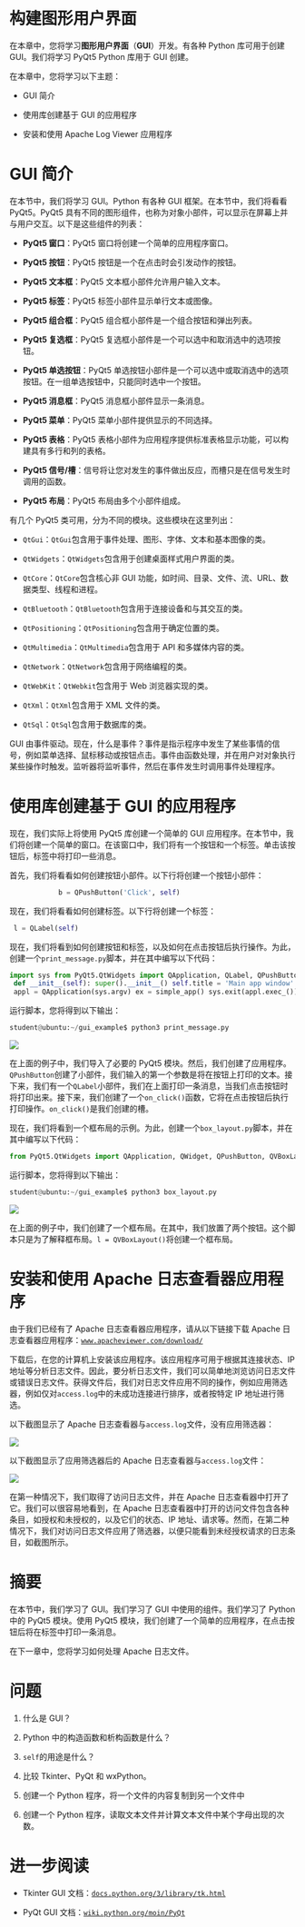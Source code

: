 # 构建图形用户界面

在本章中，您将学习**图形用户界面**（**GUI**）开发。有各种 Python 库可用于创建 GUI。我们将学习 PyQt5 Python 库用于 GUI 创建。

在本章中，您将学习以下主题：

+   GUI 简介

+   使用库创建基于 GUI 的应用程序

+   安装和使用 Apache Log Viewer 应用程序

# GUI 简介

在本节中，我们将学习 GUI。Python 有各种 GUI 框架。在本节中，我们将看看 PyQt5。PyQt5 具有不同的图形组件，也称为对象小部件，可以显示在屏幕上并与用户交互。以下是这些组件的列表：

+   **PyQt5 窗口**：PyQt5 窗口将创建一个简单的应用程序窗口。

+   **PyQt5 按钮**：PyQt5 按钮是一个在点击时会引发动作的按钮。

+   **PyQt5 文本框**：PyQt5 文本框小部件允许用户输入文本。

+   **PyQt5 标签**：PyQt5 标签小部件显示单行文本或图像。

+   **PyQt5 组合框**：PyQt5 组合框小部件是一个组合按钮和弹出列表。

+   **PyQt5 复选框**：PyQt5 复选框小部件是一个可以选中和取消选中的选项按钮。

+   **PyQt5 单选按钮**：PyQt5 单选按钮小部件是一个可以选中或取消选中的选项按钮。在一组单选按钮中，只能同时选中一个按钮。

+   **PyQt5 消息框**：PyQt5 消息框小部件显示一条消息。

+   **PyQt5 菜单**：PyQt5 菜单小部件提供显示的不同选择。

+   **PyQt5 表格**：PyQt5 表格小部件为应用程序提供标准表格显示功能，可以构建具有多行和列的表格。

+   **PyQt5 信号/槽**：信号将让您对发生的事件做出反应，而槽只是在信号发生时调用的函数。

+   **PyQt5 布局**：PyQt5 布局由多个小部件组成。

有几个 PyQt5 类可用，分为不同的模块。这些模块在这里列出：

+   `QtGui`：`QtGui`包含用于事件处理、图形、字体、文本和基本图像的类。

+   `QtWidgets`：`QtWidgets`包含用于创建桌面样式用户界面的类。

+   `QtCore`：`QtCore`包含核心非 GUI 功能，如时间、目录、文件、流、URL、数据类型、线程和进程。

+   `QtBluetooth`：`QtBluetooth`包含用于连接设备和与其交互的类。

+   `QtPositioning`：`QtPositioning`包含用于确定位置的类。

+   `QtMultimedia`：`QtMultimedia`包含用于 API 和多媒体内容的类。

+   `QtNetwork`：`QtNetwork`包含用于网络编程的类。

+   `QtWebKit`：`QtWebkit`包含用于 Web 浏览器实现的类。

+   `QtXml`：`QtXml`包含用于 XML 文件的类。

+   `QtSql`：`QtSql`包含用于数据库的类。

GUI 由事件驱动。现在，什么是事件？事件是指示程序中发生了某些事情的信号，例如菜单选择、鼠标移动或按钮点击。事件由函数处理，并在用户对对象执行某些操作时触发。监听器将监听事件，然后在事件发生时调用事件处理程序。

# 使用库创建基于 GUI 的应用程序

现在，我们实际上将使用 PyQt5 库创建一个简单的 GUI 应用程序。在本节中，我们将创建一个简单的窗口。在该窗口中，我们将有一个按钮和一个标签。单击该按钮后，标签中将打印一些消息。

首先，我们将看看如何创建按钮小部件。以下行将创建一个按钮小部件：

```py
            b = QPushButton('Click', self)
```

现在，我们将看看如何创建标签。以下行将创建一个标签：

```py
 l = QLabel(self)
```

现在，我们将看到如何创建按钮和标签，以及如何在点击按钮后执行操作。为此，创建一个`print_message.py`脚本，并在其中编写以下代码：

```py
import sys from PyQt5.QtWidgets import QApplication, QLabel, QPushButton, QWidget from PyQt5.QtCore import pyqtSlot from PyQt5.QtGui import QIcon class simple_app(QWidget):
 def __init__(self): super().__init__() self.title = 'Main app window' self.left = 20 self.top = 20 self.height = 300 self.width = 400 self.app_initialize() def app_initialize(self): self.setWindowTitle(self.title) self.setGeometry(self.left, self.top, self.height, self.width) b = QPushButton('Click', self) b.setToolTip('Click on the button !!') b.move(100,70) self.l = QLabel(self) self.l.resize(100,50) self.l.move(100,200) b.clicked.connect(self.on_click) self.show() @pyqtSlot() def on_click(self):self.l.setText("Hello World") if __name__ == '__main__':
 appl = QApplication(sys.argv) ex = simple_app() sys.exit(appl.exec_())
```

运行脚本，您将得到以下输出：

```py
student@ubuntu:~/gui_example$ python3 print_message.py
```

![](img/27a93e6c-9702-455c-870f-af942561b795.jpg)

在上面的例子中，我们导入了必要的 PyQt5 模块。然后，我们创建了应用程序。`QPushButton`创建了小部件，我们输入的第一个参数是将在按钮上打印的文本。接下来，我们有一个`QLabel`小部件，我们在上面打印一条消息，当我们点击按钮时将打印出来。接下来，我们创建了一个`on_click()`函数，它将在点击按钮后执行打印操作。`on_click()`是我们创建的槽。

现在，我们将看到一个框布局的示例。为此，创建一个`box_layout.py`脚本，并在其中编写以下代码：

```py
from PyQt5.QtWidgets import QApplication, QWidget, QPushButton, QVBoxLayout appl = QApplication([]) make_window = QWidget() layout = QVBoxLayout() layout.addWidget(QPushButton('Button 1')) layout.addWidget(QPushButton('Button 2')) make_window.setLayout(l) make_window.show() appl.exec_()
```

运行脚本，您将得到以下输出：

```py
student@ubuntu:~/gui_example$ python3 box_layout.py
```

![](img/f3f5d264-0cf2-42d2-b1fe-16f4e21de4d2.png)

在上面的例子中，我们创建了一个框布局。在其中，我们放置了两个按钮。这个脚本只是为了解释框布局。`l = QVBoxLayout()`将创建一个框布局。

# 安装和使用 Apache 日志查看器应用程序

由于我们已经有了 Apache 日志查看器应用程序，请从以下链接下载 Apache 日志查看器应用程序：[`www.apacheviewer.com/download/`](https://www.apacheviewer.com/download/)

下载后，在您的计算机上安装该应用程序。该应用程序可用于根据其连接状态、IP 地址等分析日志文件。因此，要分析日志文件，我们可以简单地浏览访问日志文件或错误日志文件。获得文件后，我们对日志文件应用不同的操作，例如应用筛选器，例如仅对`access.log`中的未成功连接进行排序，或者按特定 IP 地址进行筛选。

以下截图显示了 Apache 日志查看器与`access.log`文件，没有应用筛选器：

![](img/edb4c1c2-51be-400b-96a5-ab38178f7f74.jpg)

以下截图显示了应用筛选器后的 Apache 日志查看器与`access.log`文件：

![](img/c88aab5c-c72d-4f49-ba2d-810f6982760b.png)

在第一种情况下，我们取得了访问日志文件，并在 Apache 日志查看器中打开了它。我们可以很容易地看到，在 Apache 日志查看器中打开的访问文件包含各种条目，如授权和未授权的，以及它们的状态、IP 地址、请求等。然而，在第二种情况下，我们对访问日志文件应用了筛选器，以便只能看到未经授权请求的日志条目，如截图所示。

# 摘要

在本节中，我们学习了 GUI。我们学习了 GUI 中使用的组件。我们学习了 Python 中的 PyQt5 模块。使用 PyQt5 模块，我们创建了一个简单的应用程序，在点击按钮后将在标签中打印一条消息。

在下一章中，您将学习如何处理 Apache 日志文件。

# 问题

1.  什么是 GUI？

1.  Python 中的构造函数和析构函数是什么？

1.  `self`的用途是什么？

1.  比较 Tkinter、PyQt 和 wxPython。

1.  创建一个 Python 程序，将一个文件的内容复制到另一个文件中

1.  创建一个 Python 程序，读取文本文件并计算文本文件中某个字母出现的次数。

# 进一步阅读

+   Tkinter GUI 文档：[`docs.python.org/3/library/tk.html`](https://docs.python.org/3/library/tk.html)

+   PyQt GUI 文档：[`wiki.python.org/moin/PyQt`](https://wiki.python.org/moin/PyQt)
